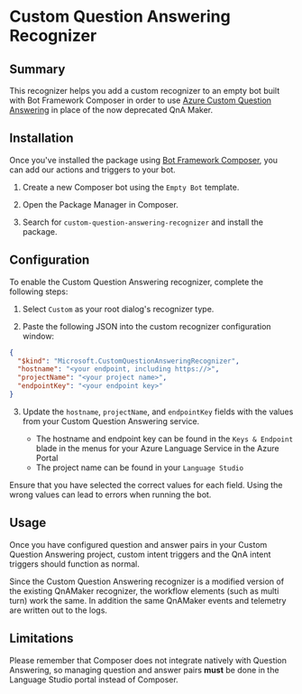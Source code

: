 # Custom Question Answering Recognizer

## Summary
This recognizer helps you add a custom recognizer to an empty bot built with Bot Framework Composer in order to use [Azure Custom Question Answering](https://azure.microsoft.com/en-us/products/cognitive-services/question-answering/) in place of the now deprecated QnA Maker.

## Installation
Once you've installed the package using [Bot Framework Composer](https://docs.microsoft.com/composer), you can add our actions and triggers to your bot.

1. Create a new Composer bot using the `Empty Bot` template.

2. Open the Package Manager in Composer.

3. Search for `custom-question-answering-recognizer` and install the package.

## Configuration
To enable the Custom Question Answering recognizer, complete the following steps:

1. Select `Custom` as your root dialog's recognizer type.

2. Paste the following JSON into the custom recognizer configuration window:

```json
{
  "$kind": "Microsoft.CustomQuestionAnsweringRecognizer",
  "hostname": "<your endpoint, including https://>",
  "projectName": "<your project name>",
  "endpointKey": "<your endpoint key>"
}
```
3. Update the `hostname`, `projectName`, and `endpointKey` fields with the values from your Custom Question Answering service.

    - The hostname and endpoint key can be found in the `Keys & Endpoint` blade in the menus for your Azure Language Service in the Azure Portal
    - The project name can be found in your `Language Studio`

Ensure that you have selected the correct values for each field. Using the wrong values can lead to errors when running the bot.

## Usage
Once you have configured question and answer pairs in your Custom Question Answering project, custom intent triggers and the QnA intent triggers should function as normal.

Since the Custom Question Answering recognizer is a modified version of the existing QnAMaker recognizer, the workflow elements (such as multi turn) work the same. In addition the same QnAMaker events and telemetry are written out to the logs.

## Limitations
Please remember that Composer does not integrate natively with Question Answering, so managing question and answer pairs **must** be done in the Language Studio portal instead of Composer.